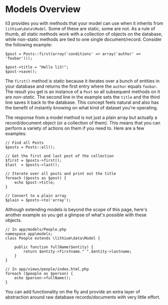 # Models Overview
li3 provides you with methods that your model can use when it inherits from `lithium\data\Model`. Some of these are static, some are not. As a rule of thumb, all static methods work with a collection of objects on the database, while non-static methods are tied to one single document/record. Consider the following example:

```
$post = Posts::first(array('conditions' => array('author' => 'foobar')));

$post->title = "Hello li3!";
$post->save();
```

The `first()` method is static because it iterates over a bunch of entities in your database and returns the first entry where the `author` equals `foobar`. The result you get is an instance of a `Post` so all subsequent methods on it are _non-static_. The second line in the example sets the `title` and the third line saves it back to the database. This concept feels natural and also has the benefit of instantly knowing on what kind of dataset you're operating.

The response from a model method is not just a plain array but actually a record/document object (or a collection of them). This means that you can perform a variety of actions on them if you need to. Here are a few examples:

```
// Find all Posts
$posts = Posts::all();

// Get the first and last post of the collection
$first = $posts->first();
$last  = $posts->last();

// Iterate over all posts and print out the title
foreach ($posts as $post) {
	echo $post->title;
}

// Convert to a plain array
$plain = $posts->to('array');
```

Although extending models is beyond the scope of this page, here's another example so you get a glimpse of what's possible with these objects.

```
// In app/models/People.php
namespace app\models;
class People extends \lithium\data\Model {
	
	public function fullName($entity) {
		return $entity->firstname." ".$entity->lastname;
	}
}

// In app/views/people/index.html.php
foreach ($people as $person) {
	echo $person->fullName();
}
```

You can add functionality on the fly and provide an extra layer of abstraction around raw database records/documents with very little effort.






